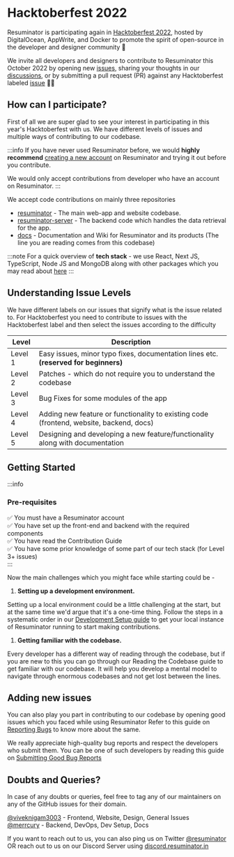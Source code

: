# Hacktoberfest 2022

Resuminator is participating again in [Hacktoberfest 2022](https://hacktoberfest.digitalocean.com/),
hosted by DigitalOcean, AppWrite, and Docker to promote the spirit of open-source in the developer and
designer community 🥳

We invite all developers and designers to contribute to Resuminator this October 2022 by opening new
[issues](https://github.com/resuminator/resuminator/issues),
sharing your thoughts in our [discussions](https://github.com/resuminator/resuminator/discussions),
or by submitting a pull request (PR) against any Hacktoberfest labeled
[issue](https://github.com/resuminator/resuminator/issues?q=is%3Aopen+is%3Aissue+label%3AHacktoberfest) 🙌🏻

## How can I participate?

First of all we are super glad to see your interest in participating in this year's Hacktoberfest with us.
We have different levels of issues and multiple ways of contributing to our codebase.

:::info
If you have never used Resuminator before, we would **highly recommend**
[creating a new account](https://www.resuminator.in/signup) on Resuminator and trying it out before you contribute.

We would only accept contributions from developer who have an account on Resuminator.
:::

We accept code contributions on mainly three repositories

- [resuminator](https://github.com/resuminator/resuminator) - The main web-app and website codebase.
- [resuminator-server](https://github.com/resuminator/resuminator-server) -
  The backend code which handles the data retrieval for the app.
- [docs](https://github.com/resuminator/docs) - Documentation and Wiki for Resuminator and its products
  (The line you are reading comes from this codebase)

:::note
For a quick overview of **tech stack** - we use React, Next JS, TypeScript, Node JS and MongoDB along with other
packages which you may read about [here](/docs/developer-guide/tech-stack)
:::

## Understanding Issue Levels

We have different labels on our issues that signify what is the issue related to.
For Hacktoberfest you need to contribute to issues with the Hacktoberfest label and then select the issues
according to the difficulty

| Level   | Description                                                                             |
| ------- | --------------------------------------------------------------------------------------- |
| Level 1 | Easy issues, minor typo fixes, documentation lines etc. **(reserved for beginners)**    |
| Level 2 | Patches - which do not require you to understand the codebase                           |
| Level 3 | Bug Fixes for some modules of the app                                                   |
| Level 4 | Adding new feature or functionality to existing code (frontend, website, backend, docs) |
| Level 5 | Designing and developing a new feature/functionality along with documentation           |

## Getting Started

:::info

### Pre-requisites

✅ You must have a Resuminator account  
✅ You have set up the front-end and backend with the required components  
✅ You have read the Contribution Guide  
✅ You have some prior knowledge of some part of our tech stack (for Level 3+ issues)  
:::

Now the main challenges which you might face while starting could be -

1. **Setting up a development environment.**

Setting up a local environment could be a little challenging at the start, but at the same time we'd argue that
it's a one-time thing. Follow the steps in a systematic order in our
[Development Setup guide](/docs/developer-guide/setting-up) to get your local
instance of Resuminator running to start making contributions.

1. **Getting familiar with the codebase.**

Every developer has a different way of reading through the codebase, but if you are new to this you can go through our
Reading the Codebase guide to get familiar with our codebase.
It will help you develop a mental model to navigate through enormous codebases and not get lost between the lines.

## Adding new issues

You can also play you part in contributing to our codebase by opening good issues which you faced while using Resuminator
Refer to this guide on [Reporting Bugs](/docs/developer-guide/contributing#reporting-bugs) to know more about the same.

We really appreciate high-quality bug reports and respect the developers who submit them. You can be one of such developers
by reading this guide on [Submitting Good Bug Reports](/docs/developer-guide/contributing#how-do-i-submit-a-good-bug-report)

## Doubts and Queries?

In case of any doubts or queries, feel free to tag any of our maintainers on any of the GitHub issues for their domain.

[@viveknigam3003](https://github.com/viveknigam3003) - Frontend, Website, Design, General Issues  
[@merrcury](https://github.com/merrcury) - Backend, DevOps, Dev Setup, Docs

If you want to reach out to us, you can also ping us on Twitter [@resuminator](https://twitter.com/resuminator)
OR reach out to us on our Discord Server using [discord.resuminator.in](https://discord.resuminator.in)
